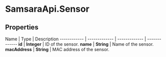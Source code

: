 # SamsaraApi.Sensor

## Properties
Name | Type | Description
------------ | ------------- | ------------- | -------------
**id** | **Integer** | ID of the sensor.
**name** | **String** | Name of the sensor.
**macAddress** | **String** | MAC address of the sensor.



